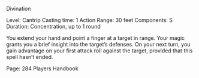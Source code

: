 Divination

Level: Cantrip
Casting time: 1 Action
Range: 30 feet
Components: S
Duration: Concentration, up to 1 round

You extend your hand and point a finger at a target in range.
Your magic grants you a brief insight into the target’s defenses.
On your next turn, you gain advantage on your first attack roll against the target, provided that this spell hasn’t ended.

Page: 284 Players Handbook
